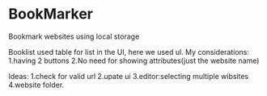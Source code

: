 # BookMarker
Bookmark websites using local storage 

Booklist used table for list in the UI, here we used ul. My considerations:
  1.having 2 buttons 
  2.No need for showing attributes(just the website name)

Ideas:
  1.check for valid url
  2.upate ui 
  3.editor:selecting multiple wibsites 
  4.website folder.
